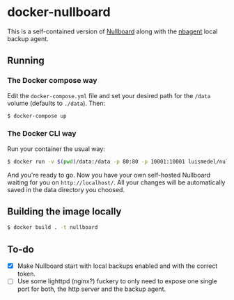 # docker-nullboard

This is a self-contained version of [Nullboard](https://github.com/apankrat/nullboard) along with the [nbagent](https://github.com/luismedel/nbagent) local backup agent.

## Running

### The Docker compose way

Edit the `docker-compose.yml` file and set your desired path for the `/data` volume (defaults to `./data`). Then:

```sh
$ docker-compose up
```

### The Docker CLI way

Run your container the usual way:

```sh
$ docker run -v $(pwd)/data:/data -p 80:80 -p 10001:10001 luismedel/nullboard
```

And you're ready to go. Now you have your own self-hosted Nullboard waiting for you on `http://localhost/`. All your changes will be automatically saved in the data directory you choosed.

## Building the image locally

```sh
$ docker build . -t nullboard
```

## To-do

- [x] Make Nullboard start with local backups enabled and with the correct token.
- [ ] Use some lighttpd (nginx?) fuckery to only need to expose one single port for both, the http server and the backup agent.
